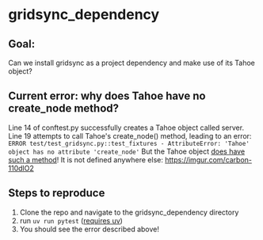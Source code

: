 # gridsync_dependency
## Goal:
Can we install gridsync as a project dependency and make use of its Tahoe object?

## Current error: why does Tahoe have no create_node method?
Line 14 of conftest.py successfully creates a Tahoe object called server.
Line 19 attempts to call Tahoe's create_node() method, leading to an error: `ERROR test/test_gridsync.py::test_fixtures - AttributeError: 'Tahoe' object has no attribute 'create_node'`
But the Tahoe object [does have such a method](https://github.com/gridsync/gridsync/blob/29edd61fa7dbd856fe757f0f11e911ebf6a44cab/gridsync/tahoe.py#L420)!
It is not defined anywhere else: https://imgur.com/carbon-110dlO2

## Steps to reproduce
1. Clone the repo and navigate to the gridsync_dependency directory
2. run `uv run pytest` ([requires uv](https://docs.astral.sh/uv/))
3. You should see the error described above!